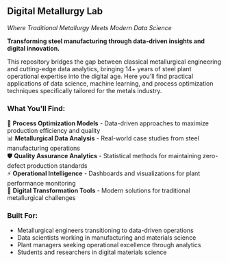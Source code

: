 
## Digital Metallurgy Lab
*Where Traditional Metallurgy Meets Modern Data Science*

**Transforming steel manufacturing through data-driven insights and digital innovation.**

This repository bridges the gap between classical metallurgical engineering and cutting-edge data analytics, bringing 14+ years of steel plant operational expertise into the digital age. Here you'll find practical applications of data science, machine learning, and process optimization techniques specifically tailored for the metals industry.

### What You'll Find:
🔬 **Process Optimization Models** - Data-driven approaches to maximize production efficiency and quality  
📊 **Metallurgical Data Analysis** - Real-world case studies from steel manufacturing operations  
🛡️ **Quality Assurance Analytics** - Statistical methods for maintaining zero-defect production standards  
⚡ **Operational Intelligence** - Dashboards and visualizations for plant performance monitoring  
🔧 **Digital Transformation Tools** - Modern solutions for traditional metallurgical challenges  

### Built For:
- Metallurgical engineers transitioning to data-driven operations
- Data scientists working in manufacturing and materials science
- Plant managers seeking operational excellence through analytics
- Students and researchers in digital materials science

